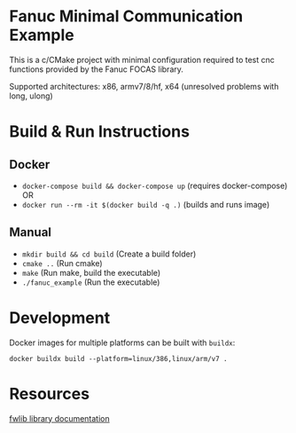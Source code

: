 # Fanuc Minimal Communication Example  
This is a c/CMake project with minimal configuration required 
to test cnc functions provided by the Fanuc FOCAS library.

Supported architectures: x86, armv7/8/hf, x64 (unresolved problems with long, ulong)  

# Build & Run Instructions  

## Docker
- `docker-compose build && docker-compose up` (requires docker-compose)  
OR  
- `docker run --rm -it $(docker build -q .)` (builds and runs image)  

## Manual
- `mkdir build && cd build` (Create a build folder)  
- `cmake ..` (Run cmake)  
- `make` (Run make, build the executable)  
- `./fanuc_example` (Run the executable)  

# Development
Docker images for multiple platforms can be built with `buildx`:  
```
docker buildx build --platform=linux/386,linux/arm/v7 .
```

# Resources  
[fwlib library documentation](https://www.inventcom.net/fanuc-focas-library/general/fwlib32 "fwlib")  
